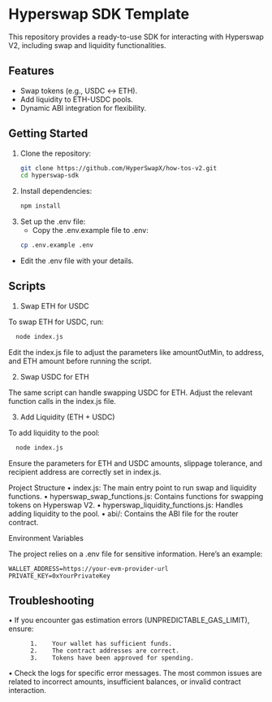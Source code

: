 # Hyperswap SDK Template

This repository provides a ready-to-use SDK for interacting with Hyperswap V2, including swap and liquidity functionalities.

## Features
- Swap tokens (e.g., USDC ↔ ETH).
- Add liquidity to ETH-USDC pools.
- Dynamic ABI integration for flexibility.


## Getting Started

1. Clone the repository:
   ```bash
   git clone https://github.com/HyperSwapX/how-tos-v2.git
   cd hyperswap-sdk

2. Install dependencies:
   ```bash
   npm install

3. Set up the .env file:
   - Copy the .env.example file to .env:
   ```bash
   cp .env.example .env

- Edit the .env file with your details.

## Scripts

1. Swap ETH for USDC

To swap ETH for USDC, run:
   ```bash
     node index.js
```

Edit the index.js file to adjust the parameters like amountOutMin, to address, and ETH amount before running the script.

2. Swap USDC for ETH

The same script can handle swapping USDC for ETH. Adjust the relevant function calls in the index.js file.

3. Add Liquidity (ETH + USDC)

To add liquidity to the pool:
   ```bash
     node index.js
```
Ensure the parameters for ETH and USDC amounts, slippage tolerance, and recipient address are correctly set in index.js.

Project Structure
	•	index.js: The main entry point to run swap and liquidity functions.
	•	hyperswap_swap_functions.js: Contains functions for swapping tokens on Hyperswap V2.
	•	hyperswap_liquidity_functions.js: Handles adding liquidity to the pool.
	•	abi/: Contains the ABI file for the router contract.

Environment Variables

The project relies on a .env file for sensitive information. Here’s an example:
```
WALLET_ADDRESS=https://your-evm-provider-url
PRIVATE_KEY=0xYourPrivateKey
```

## Troubleshooting

•	If you encounter gas estimation errors (UNPREDICTABLE_GAS_LIMIT), ensure:
```
	  1.	Your wallet has sufficient funds.
	  2.	The contract addresses are correct.
	  3.	Tokens have been approved for spending.
```

•	Check the logs for specific error messages. The most common issues are related to incorrect amounts, insufficient balances, or invalid contract interaction.
